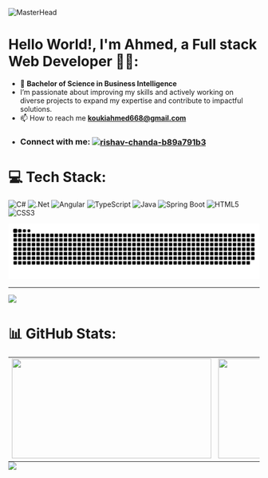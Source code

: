 ![MasterHead](https://user-images.githubusercontent.com/74038190/225813708-98b745f2-7d22-48cf-9150-083f1b00d6c9.gif)

# Hello World!, I'm Ahmed, a Full stack Web Developer 👋🏼:
- 🌟 **Bachelor of Science in Business Intelligence**  
- I’m passionate about improving my skills and actively working on diverse projects to expand my expertise and contribute to impactful solutions.
- 📫 How to reach me **koukiahmed668@gmail.com**
- <h3 align="left">Connect with me: <a href="https://linkedin.com/in/kouki-ahmed" target="blank"><img align="center" src="https://user-images.githubusercontent.com/74038190/235294012-0a55e343-37ad-4b0f-924f-c8431d9d2483.gif" alt="rishav-chanda-b89a791b3" height="50" width="50" /></a>
 </h3>


# 💻 Tech Stack:
![C#](https://img.shields.io/badge/c%23-%23239120.svg?style=for-the-badge&logo=csharp&logoColor=white) ![.Net](https://img.shields.io/badge/.NET-5C2D91?style=for-the-badge&logo=.net&logoColor=white) ![Angular](https://img.shields.io/badge/angular-%23DD0031.svg?style=for-the-badge&logo=angular&logoColor=white) ![TypeScript](https://img.shields.io/badge/typescript-%23007ACC.svg?style=for-the-badge&logo=typescript&logoColor=white) ![Java](https://img.shields.io/badge/java-%23ED8B00.svg?style=for-the-badge&logo=openjdk&logoColor=white) ![Spring Boot](https://img.shields.io/badge/spring%20boot-%236DB33F.svg?style=for-the-badge&logo=spring-boot&logoColor=white) ![HTML5](https://img.shields.io/badge/html5-%23E34F26.svg?style=for-the-badge&logo=html5&logoColor=white) ![CSS3](https://img.shields.io/badge/css3-%231572B6.svg?style=for-the-badge&logo=css3&logoColor=white)  


<picture>
  <source media="(prefers-color-scheme: dark)" srcset="https://raw.githubusercontent.com/koukiahmed668/koukiahmed668/output/github-snake-dark.svg" />
  <source media="(prefers-color-scheme: light)" srcset="https://raw.githubusercontent.com/koukiahmed668/koukiahmed668/output/github-snake.svg" />
  <img alt="github-snake" src="https://raw.githubusercontent.com/koukiahmed668/koukiahmed668/output/github-snake.svg" />
</picture>


<!--- ------------------------------------------------------------------------------------------------------------------------------------------------------ -->
<!--- -- Activity Graph ------------------------------------------------------------------------------------------------------------------------------------ -->
<!--- ------------------------------------------------------------------------------------------------------------------------------------------------------ -->


<br>
<hr>

<img src="https://github-readme-activity-graph.vercel.app/graph?username=koukiahmed668&bg_color=161b22&color=ffffff&line=d5d5d5&point=a76c6c&area=true&hide_border=true&hide_title=true" />




# 📊 GitHub Stats:
<table style="margin: 0 auto;">
  <tr>
    <td><img src="https://github-readme-stats.vercel.app/api?username=koukiahmed668&theme=blue_navy&hide_border=false&include_all_commits=false&count_private=false" width="400" height="200" /></td>
    <td><img src="https://github-readme-stats-ahmeds-projects-bea885ef.vercel.app/api?username=koukiahmed668&theme=blue_navy&show_icons=true&hide_border=false&count_private=true" width="400" height="200" /></td>
  </tr>
</table>




<img src="https://www.animatedimages.org/data/media/562/animated-line-image-0184.gif" width="1920" />

